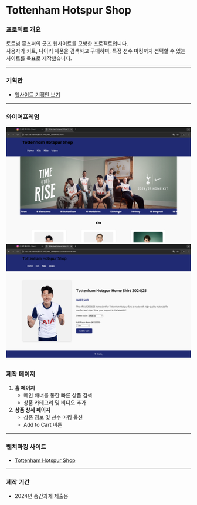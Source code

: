 # Tottenham Hotspur Shop

### **프로젝트 개요**
토트넘 홋스퍼의 굿즈 웹사이트를 모방한 프로젝트입니다.  
사용자가 키트, 나이키 제품을 검색하고 구매하며, 특정 선수 마킹까지 선택할 수 있는 사이트를 목표로 제작했습니다.

---

### **기획안**
- [웹사이트 기획안 보기](WP1_2315726_이가은_기획안.pdf.pdf)

---
### **와이어프레임**
![홈 페이지](assets/homepage_wireframe.png)
![상세 페이지](assets/detailpage_wireframe.png)


### **제작 페이지**
1. **홈 페이지**
   - 메인 배너를 통한 빠른 상품 검색
   - 상품 카테고리 및 비디오 추가
2. **상품 상세 페이지**
   - 상품 정보 및 선수 마킹 옵션
   - Add to Cart 버튼

---

### **벤치마킹 사이트**
- [Tottenham Hotspur Shop](https://shop.tottenhamhotspur.com/)

---

### **제작 기간**
- 2024년 중간과제 제출용
